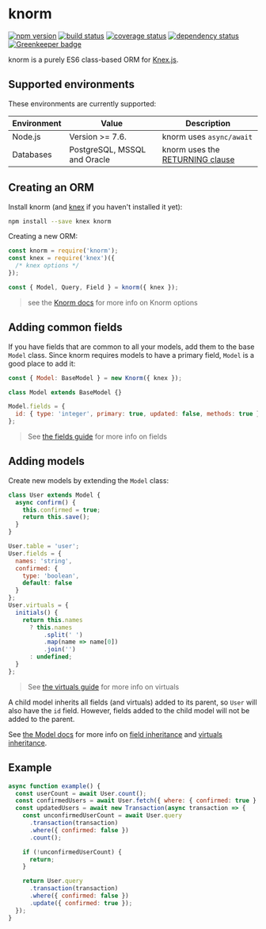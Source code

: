 # knorm

[![npm version](https://badge.fury.io/js/knorm.svg)](http://badge.fury.io/js/knorm)
[![build status](https://travis-ci.org/joelmukuthu/knorm.svg?branch=master)](https://travis-ci.org/joelmukuthu/knorm)
[![coverage status](https://coveralls.io/repos/github/joelmukuthu/knorm/badge.svg?branch=master)](https://coveralls.io/github/joelmukuthu/knorm?branch=master)
[![dependency status](https://david-dm.org/joelmukuthu/knorm.svg)](https://david-dm.org/joelmukuthu/knorm)
[![Greenkeeper badge](https://badges.greenkeeper.io/joelmukuthu/knorm.svg)](https://greenkeeper.io/)

knorm is a purely ES6 class-based ORM for [Knex.js](http://knexjs.org).

## Supported environments

These environments are currently supported:

| Environment | Value                        | Description                                                             |
| ----------- | ---------------------------- | ----------------------------------------------------------------------- |
| Node.js     | Version >= 7.6.              | knorm uses `async/await`                                                |
| Databases   | PostgreSQL, MSSQL and Oracle | knorm uses the [RETURNING clause](http://knexjs.org/#Builder-returning) |

## Creating an ORM

Install knorm (and [knex](http://knexjs.org) if you haven't installed it yet):

```bash
npm install --save knex knorm
```

Creating a new ORM:

```js
const knorm = require('knorm');
const knex = require('knex')({
  /* knex options */
});

const { Model, Query, Field } = knorm({ knex });
```

> see the [Knorm docs](api/knorm.md#knorm) for more info on Knorm options

## Adding common fields

If you have fields that are common to all your models, add them to the base
`Model` class. Since knorm requires models to have a primary field, `Model` is a
good place to add it:

```js
const { Model: BaseModel } = new Knorm({ knex });

class Model extends BaseModel {}

Model.fields = {
  id: { type: 'integer', primary: true, updated: false, methods: true }
};
```

> See [the fields guide](guides/fields.md#fields) for more info on fields

## Adding models

Create new models by extending the `Model` class:

```js
class User extends Model {
  async confirm() {
    this.confirmed = true;
    return this.save();
  }
}

User.table = 'user';
User.fields = {
  names: 'string',
  confirmed: {
    type: 'boolean',
    default: false
  }
};
User.virtuals = {
  initials() {
    return this.names
      ? this.names
          .split(' ')
          .map(name => name[0])
          .join('')
      : undefined;
  }
};
```

> See [the virtuals guide](guides/virtuals.md#virtuals) for more info on virtuals

A child model inherits all fields (and virtuals) added to its parent, so `User`
will also have the `id` field. However, fields added to the child model will not
be added to the parent.

See [the Model docs](api/model.md) for more info on
[field inheritance](api/model.md#modelfields) and
[virtuals inheritance](api/model.md#modelvirtuals).

## Example

```js
async function example() {
  const userCount = await User.count();
  const confirmedUsers = await User.fetch({ where: { confirmed: true } });
  const updatedUsers = await new Transaction(async transaction => {
    const unconfirmedUserCount = await User.query
      .transaction(transaction)
      .where({ confirmed: false })
      .count();

    if (!unconfirmedUserCount) {
      return;
    }

    return User.query
      .transaction(transaction)
      .where({ confirmed: false })
      .update({ confirmed: true });
  });
}
```
